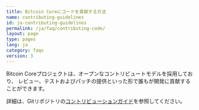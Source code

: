 ```yaml
---
title: Bitcoin Coreにコードを貢献する方法
name: contributing-guidelines
id: ja-contributing-guidelines
permalink: /ja/faq/contributing-code/
layout: page
type: pages
lang: ja
category: faqs
version: 3
---
```


Bitcoin Coreプロジェクトは、オープンなコントリビュートモデルを採用しており、
レビュー、テストおよびパッチの提供といった形で誰もが開発に貢献することができます。

詳細は、Gitリポジトリの[コントリビューションガイド](https://github.com/bitcoin/bitcoin/blob/master/CONTRIBUTING.md)を参照してください。
